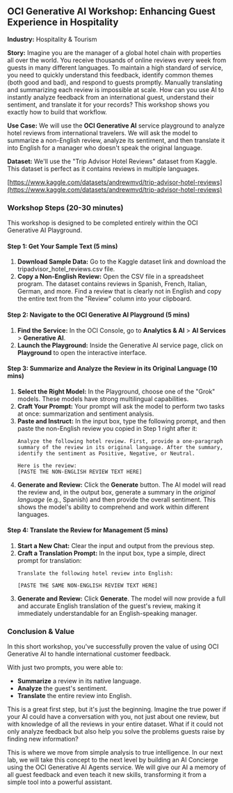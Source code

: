 ## **OCI Generative AI Workshop: Enhancing Guest Experience in Hospitality**

**Industry:** Hospitality & Tourism

**Story:** Imagine you are the manager of a global hotel chain with properties all over the world. You receive thousands of online reviews every week from guests in many different languages. To maintain a high standard of service, you need to quickly understand this feedback, identify common themes (both good and bad), and respond to guests promptly. Manually translating and summarizing each review is impossible at scale. How can you use AI to instantly analyze feedback from an international guest, understand their sentiment, and translate it for your records? This workshop shows you exactly how to build that workflow.

**Use Case:** We will use the **OCI Generative AI** service playground to analyze hotel reviews from international travelers. We will ask the model to summarize a non-English review, analyze its sentiment, and then translate it into English for a manager who doesn't speak the original language.

**Dataset:** We'll use the "Trip Advisor Hotel Reviews" dataset from Kaggle. This dataset is perfect as it contains reviews in multiple languages.

[https://www.kaggle.com/datasets/andrewmvd/trip-advisor-hotel-reviews](https://www.kaggle.com/datasets/andrewmvd/trip-advisor-hotel-reviews)

### **Workshop Steps (20-30 minutes)**

This workshop is designed to be completed entirely within the OCI Generative AI Playground.

#### **Step 1: Get Your Sample Text (5 mins)**

1. **Download Sample Data:** Go to the Kaggle dataset link and download the tripadvisor\_hotel\_reviews.csv file.  
2. **Copy a Non-English Review:** Open the CSV file in a spreadsheet program. The dataset contains reviews in Spanish, French, Italian, German, and more. Find a review that is clearly not in English and copy the entire text from the "Review" column into your clipboard.

#### **Step 2: Navigate to the OCI Generative AI Playground (5 mins)**

1. **Find the Service:** In the OCI Console, go to **Analytics & AI** \> **AI Services** \> **Generative AI**.  
2. **Launch the Playground:** Inside the Generative AI service page, click on **Playground** to open the interactive interface.

#### **Step 3: Summarize and Analyze the Review in its Original Language (10 mins)**

1. **Select the Right Model:** In the Playground, choose one of the "Grok" models. These models have strong multilingual capabilities.  
2. **Craft Your Prompt:** Your prompt will ask the model to perform two tasks at once: summarization and sentiment analysis.  
3. **Paste and Instruct:** In the input box, type the following prompt, and then paste the non-English review you copied in Step 1 right after it:
   ```
   Analyze the following hotel review. First, provide a one-paragraph summary of the review in its original language. After the summary, identify the sentiment as Positive, Negative, or Neutral.

   Here is the review:  
   [PASTE THE NON-ENGLISH REVIEW TEXT HERE]
   ```
5. **Generate and Review:** Click the **Generate** button. The AI model will read the review and, in the output box, generate a summary in the *original language* (e.g., Spanish) and then provide the overall sentiment. This shows the model's ability to comprehend and work within different languages.

#### **Step 4: Translate the Review for Management (5 mins)**

1. **Start a New Chat:** Clear the input and output from the previous step.  
2. **Craft a Translation Prompt:** In the input box, type a simple, direct prompt for translation:
   ```
   Translate the following hotel review into English:

   [PASTE THE SAME NON-ENGLISH REVIEW TEXT HERE]
   ```
4. **Generate and Review:** Click **Generate**. The model will now provide a full and accurate English translation of the guest's review, making it immediately understandable for an English-speaking manager.

### **Conclusion & Value**

In this short workshop, you've successfully proven the value of using OCI Generative AI to handle international customer feedback. 

With just two prompts, you were able to:

* **Summarize** a review in its native language.  
* **Analyze** the guest's sentiment.  
* **Translate** the entire review into English.

This is a great first step, but it's just the beginning. Imagine the true power if your AI could have a conversation with you, not just about one review, but with knowledge of all the reviews in your entire dataset. What if it could not only analyze feedback but also help you solve the problems guests raise by finding new information?

This is where we move from simple analysis to true intelligence. In our next lab, we will take this concept to the next level by building an AI Concierge using the OCI Generative AI Agents service. We will give our AI a memory of all guest feedback and even teach it new skills, transforming it from a simple tool into a powerful assistant.
